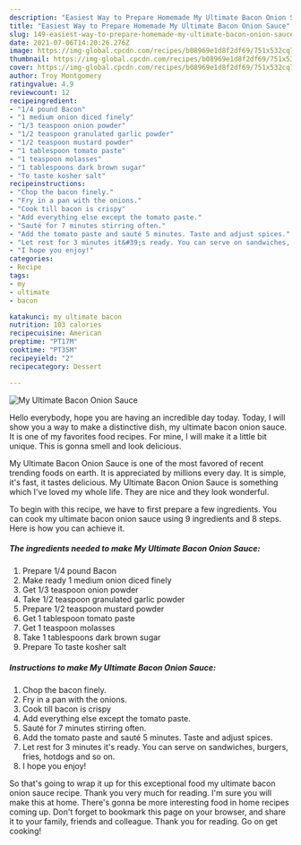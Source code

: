 ```yaml
---
description: "Easiest Way to Prepare Homemade My Ultimate Bacon Onion Sauce"
title: "Easiest Way to Prepare Homemade My Ultimate Bacon Onion Sauce"
slug: 149-easiest-way-to-prepare-homemade-my-ultimate-bacon-onion-sauce
date: 2021-07-06T14:20:26.276Z
image: https://img-global.cpcdn.com/recipes/b08969e1d8f2df69/751x532cq70/my-ultimate-bacon-onion-sauce-recipe-main-photo.jpg
thumbnail: https://img-global.cpcdn.com/recipes/b08969e1d8f2df69/751x532cq70/my-ultimate-bacon-onion-sauce-recipe-main-photo.jpg
cover: https://img-global.cpcdn.com/recipes/b08969e1d8f2df69/751x532cq70/my-ultimate-bacon-onion-sauce-recipe-main-photo.jpg
author: Troy Montgomery
ratingvalue: 4.9
reviewcount: 12
recipeingredient:
- "1/4 pound Bacon"
- "1 medium onion diced finely"
- "1/3 teaspoon onion powder"
- "1/2 teaspoon granulated garlic powder"
- "1/2 teaspoon mustard powder"
- "1 tablespoon tomato paste"
- "1 teaspoon molasses"
- "1 tablespoons dark brown sugar"
- "To taste kosher salt"
recipeinstructions:
- "Chop the bacon finely."
- "Fry in a pan with the onions."
- "Cook till bacon is crispy"
- "Add everything else except the tomato paste."
- "Sauté for 7 minutes stirring often."
- "Add the tomato paste and sauté 5 minutes. Taste and adjust spices."
- "Let rest for 3 minutes it&#39;s ready. You can serve on sandwiches, burgers, fries, hotdogs and so on."
- "I hope you enjoy!"
categories:
- Recipe
tags:
- my
- ultimate
- bacon

katakunci: my ultimate bacon 
nutrition: 103 calories
recipecuisine: American
preptime: "PT17M"
cooktime: "PT35M"
recipeyield: "2"
recipecategory: Dessert

---
```



![My Ultimate Bacon Onion Sauce](https://img-global.cpcdn.com/recipes/b08969e1d8f2df69/751x532cq70/my-ultimate-bacon-onion-sauce-recipe-main-photo.jpg)

Hello everybody, hope you are having an incredible day today. Today, I will show you a way to make a distinctive dish, my ultimate bacon onion sauce. It is one of my favorites food recipes. For mine, I will make it a little bit unique. This is gonna smell and look delicious.

My Ultimate Bacon Onion Sauce is one of the most favored of recent trending foods on earth. It is appreciated by millions every day. It is simple, it's fast, it tastes delicious. My Ultimate Bacon Onion Sauce is something which I've loved my whole life. They are nice and they look wonderful.




To begin with this recipe, we have to first prepare a few ingredients. You can cook my ultimate bacon onion sauce using 9 ingredients and 8 steps. Here is how you can achieve it.

<!--inarticleads1-->

##### The ingredients needed to make My Ultimate Bacon Onion Sauce:

1. Prepare 1/4 pound Bacon
1. Make ready 1 medium onion diced finely
1. Get 1/3 teaspoon onion powder
1. Take 1/2 teaspoon granulated garlic powder
1. Prepare 1/2 teaspoon mustard powder
1. Get 1 tablespoon tomato paste
1. Get 1 teaspoon molasses
1. Take 1 tablespoons dark brown sugar
1. Prepare To taste kosher salt




<!--inarticleads2-->

##### Instructions to make My Ultimate Bacon Onion Sauce:

1. Chop the bacon finely.
1. Fry in a pan with the onions.
1. Cook till bacon is crispy
1. Add everything else except the tomato paste.
1. Sauté for 7 minutes stirring often.
1. Add the tomato paste and sauté 5 minutes. Taste and adjust spices.
1. Let rest for 3 minutes it&#39;s ready. You can serve on sandwiches, burgers, fries, hotdogs and so on.
1. I hope you enjoy!




So that's going to wrap it up for this exceptional food my ultimate bacon onion sauce recipe. Thank you very much for reading. I'm sure you will make this at home. There's gonna be more interesting food in home recipes coming up. Don't forget to bookmark this page on your browser, and share it to your family, friends and colleague. Thank you for reading. Go on get cooking!
